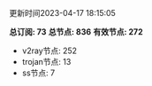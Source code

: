 更新时间2023-04-17 18:15:05

**总订阅: 73**
**总节点: 836**
**有效节点: 272**
- v2ray节点: 252
- trojan节点: 13
- ss节点: 7
